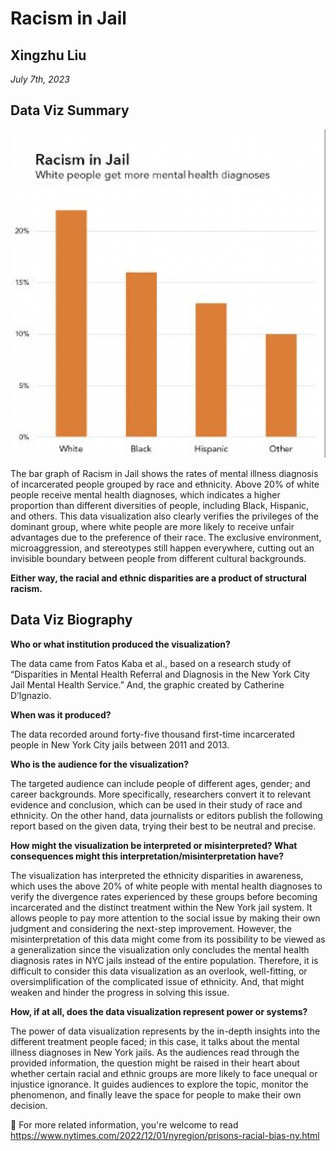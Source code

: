 # Racism in Jail
## Xingzhu Liu
_July 7th, 2023_
## Data Viz Summary
![Racism in Jail](images/racism%20in%20Jail.png)

The bar graph of Racism in Jail shows the rates of mental illness diagnosis of incarcerated people grouped by race and ethnicity. Above 20% of white people receive mental health diagnoses, which indicates a higher proportion than different diversities of people, including Black, Hispanic, and others. This data visualization also clearly verifies the privileges of the dominant group, where white people are more likely to receive unfair advantages due to the preference of their race. The exclusive environment, microaggression, and stereotypes still happen everywhere, cutting out an invisible boundary between people from different cultural backgrounds. 

**Either way, the racial and ethnic disparities are a product of structural racism.**
## Data Viz Biography
**Who or what institution produced the visualization?**

The data came from Fatos Kaba et al., based on a research study of “Disparities in Mental Health Referral and Diagnosis in the New York City Jail Mental Health Service.” And, the graphic created by Catherine D’lgnazio. 

**When was it produced?**

The data recorded around forty-five thousand first-time incarcerated people in New York City jails between 2011 and 2013. 

**Who is the audience for the visualization?**

The targeted audience can include people of different ages, gender; and career backgrounds. More specifically, researchers convert it to relevant evidence and conclusion, which can be used in their study of race and ethnicity. On the other hand, data journalists or editors publish the following report based on the given data, trying their best to be neutral and precise. 

**How might the visualization be interpreted or misinterpreted? What consequences might this interpretation/misinterpretation have?**

The visualization has interpreted the ethnicity disparities in awareness, which uses the above 20% of white people with mental health diagnoses to verify the divergence rates experienced by these groups before becoming incarcerated and the distinct treatment within the New York jail system. It allows people to pay more attention to the social issue by making their own judgment and considering the next-step improvement. However, the misinterpretation of this data might come from its possibility to be viewed as a generalization since the visualization only concludes the mental health diagnosis rates in NYC jails instead of the entire population. Therefore, it is difficult to consider this data visualization as an overlook, well-fitting, or oversimplification of the complicated issue of ethnicity. And, that might weaken and hinder the progress in solving this issue.

**How, if at all, does the data visualization represent power or systems?**

The power of data visualization represents by the in-depth insights into the different treatment people faced; in this case, it talks about the mental illness diagnoses in New York jails. As the audiences read through the provided information, the question might be raised in their heart about whether certain racial and ethnic groups are more likely to face unequal or injustice ignorance. It guides audiences to explore the topic, monitor the phenomenon, and finally leave the space for people to make their own decision. 

📖 For more related information, you're welcome to read https://www.nytimes.com/2022/12/01/nyregion/prisons-racial-bias-ny.html 



